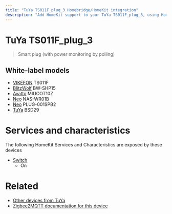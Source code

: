 ```yaml
---
title: "TuYa TS011F_plug_3 Homebridge/HomeKit integration"
description: "Add HomeKit support to your TuYa TS011F_plug_3, using Homebridge, Zigbee2MQTT and homebridge-z2m."
---
```

<!---
This file has been GENERATED using src/docgen/docgen.ts
DO NOT EDIT THIS FILE MANUALLY!
-->
# TuYa TS011F_plug_3
> Smart plug (with power monitoring by polling)


## White-label models
* [VIKEFON](../index.md#vikefon) TS011F
* [BlitzWolf](../index.md#blitzwolf) BW-SHP15
* [Avatto](../index.md#avatto) MIUCOT10Z
* [Neo](../index.md#neo) NAS-WR01B
* [Neo](../index.md#neo) PLUG-001SPB2
* [TuYa](../index.md#tuya) BSD29

# Services and characteristics
The following HomeKit Services and Characteristics are exposed by
these devices

* [Switch](../../switch.md)
  * On


# Related
* [Other devices from TuYa](../index.md#tuya)
* [Zigbee2MQTT documentation for this device](https://www.zigbee2mqtt.io/devices/TS011F_plug_3.html)